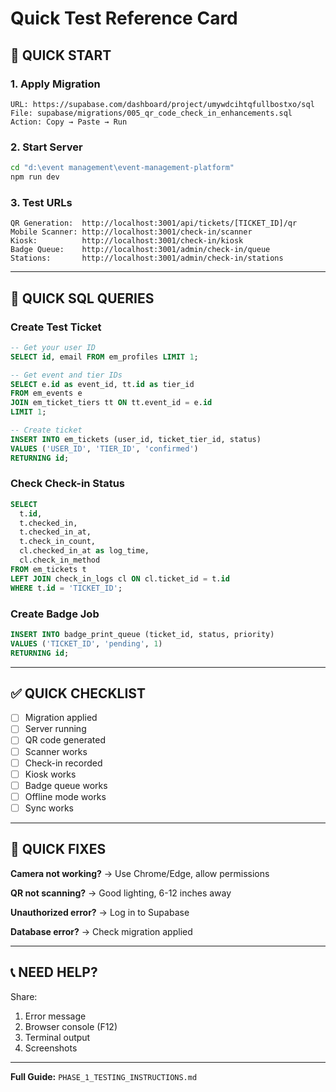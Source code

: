 # Quick Test Reference Card

## 🚀 **QUICK START**

### 1. Apply Migration
```
URL: https://supabase.com/dashboard/project/umywdcihtqfullbostxo/sql
File: supabase/migrations/005_qr_code_check_in_enhancements.sql
Action: Copy → Paste → Run
```

### 2. Start Server
```bash
cd "d:\event management\event-management-platform"
npm run dev
```

### 3. Test URLs
```
QR Generation:  http://localhost:3001/api/tickets/[TICKET_ID]/qr
Mobile Scanner: http://localhost:3001/check-in/scanner
Kiosk:          http://localhost:3001/check-in/kiosk
Badge Queue:    http://localhost:3001/admin/check-in/queue
Stations:       http://localhost:3001/admin/check-in/stations
```

---

## 📝 **QUICK SQL QUERIES**

### Create Test Ticket
```sql
-- Get your user ID
SELECT id, email FROM em_profiles LIMIT 1;

-- Get event and tier IDs
SELECT e.id as event_id, tt.id as tier_id
FROM em_events e
JOIN em_ticket_tiers tt ON tt.event_id = e.id
LIMIT 1;

-- Create ticket
INSERT INTO em_tickets (user_id, ticket_tier_id, status)
VALUES ('USER_ID', 'TIER_ID', 'confirmed')
RETURNING id;
```

### Check Check-in Status
```sql
SELECT 
  t.id,
  t.checked_in,
  t.checked_in_at,
  t.check_in_count,
  cl.checked_in_at as log_time,
  cl.check_in_method
FROM em_tickets t
LEFT JOIN check_in_logs cl ON cl.ticket_id = t.id
WHERE t.id = 'TICKET_ID';
```

### Create Badge Job
```sql
INSERT INTO badge_print_queue (ticket_id, status, priority)
VALUES ('TICKET_ID', 'pending', 1)
RETURNING id;
```

---

## ✅ **QUICK CHECKLIST**

- [ ] Migration applied
- [ ] Server running
- [ ] QR code generated
- [ ] Scanner works
- [ ] Check-in recorded
- [ ] Kiosk works
- [ ] Badge queue works
- [ ] Offline mode works
- [ ] Sync works

---

## 🐛 **QUICK FIXES**

**Camera not working?**
→ Use Chrome/Edge, allow permissions

**QR not scanning?**
→ Good lighting, 6-12 inches away

**Unauthorized error?**
→ Log in to Supabase

**Database error?**
→ Check migration applied

---

## 📞 **NEED HELP?**

Share:
1. Error message
2. Browser console (F12)
3. Terminal output
4. Screenshots

---

**Full Guide:** `PHASE_1_TESTING_INSTRUCTIONS.md`

